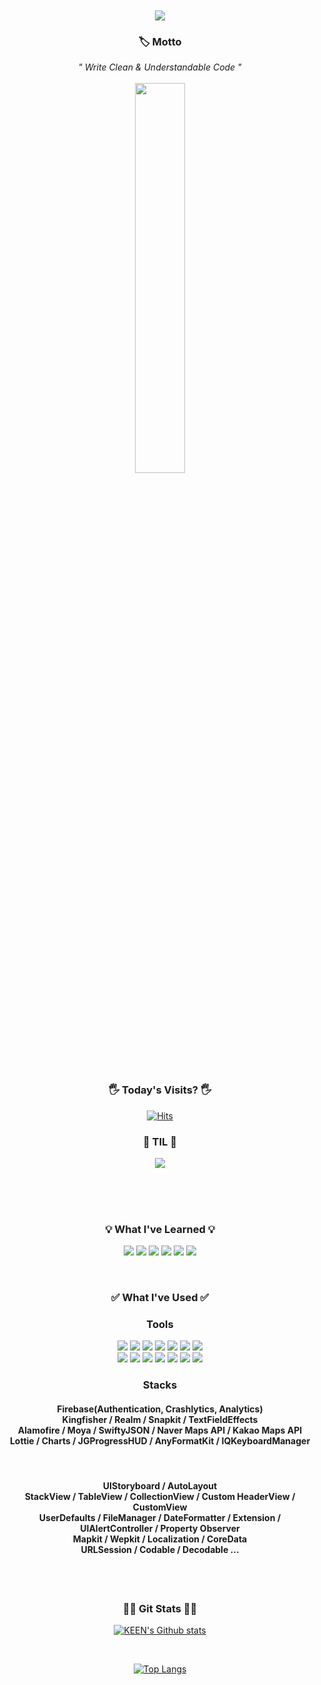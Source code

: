 <div align=center>
 
<br/>
<br/>
 
 <img src="https://capsule-render.vercel.app/api?type=cylinder&color=auto&text=KEEN&fontAlignY=45&fontSize=40&height=150&animation=blinking&desc=iOS Developer&descAlignY=70">
 
<br/>
 
 <h3 align="center"><b> 🏷 Motto </b></h3>
 <i> " Write Clean & Understandable Code " </i>
 
<br/>
<br/>
 
<img width="40%" src="https://user-images.githubusercontent.com/59866819/135971516-3d261331-3c59-40b6-9ba1-44fdac4d73e4.jpeg" />

<br/>
<br/> 
 
<h3 align="center"><b>🖐 Today's Visits? 🖐</b></h3>

[![Hits](https://hits.seeyoufarm.com/api/count/incr/badge.svg?url=https%3A%2F%2Fgithub.com%2Fkeenkim1202%2Fhit-counter&count_bg=%2327B3D3&title_bg=%23FFC29A&icon=&icon_color=%230094CF&title=hits&edge_flat=false)](https://hits.seeyoufarm.com)
  
<h3 align="center"><b>🤔 TIL 🤔</b></h3>

  <a href="https://nareunhagae.tistory.com" target="_blank"><img src="https://img.shields.io/badge/blog-83B81A?style=for-the-badge&logo-bitdefender&logoColor=FFFFFF"/></a>

<br/>
<br/>
<br/>
  
<h3 align="center"><b>💡 What I've Learned 💡</b></h3>

 <a href="" target="_blank"><img src="https://img.shields.io/badge/swift-FA7343?style=for-the-badge&logo=swift&logoColor=FFFFFF"/></a>
  <a href="" target="_blank"><img src="https://img.shields.io/badge/pyhon-3776AB?style=for-the-badge&logo=python&logoColor=FFFFFF"/></a>
  <a href="" target="_blank"><img src="https://img.shields.io/badge/linux-FCC624?style=for-the-badge&logo=linux&logoColor=FFFFFF"/></a> 
  <a href="" target="_blank"><img src="https://img.shields.io/badge/r-276DC3?style=for-the-badge&logo=r&logoColor=FFFFFF"/></a>
  <a href="" target="_blank"><img src="https://img.shields.io/badge/JavaScript-F7DF1E?style=for-the-badge&logo=javascript&logoColor=FFFFFF"/></a>
  <a href="" target="_blank"><img src="https://img.shields.io/badge/flutter-02569B?style=for-the-badge&logo=flutter&logoColor=FFFFFF"/></a> 
  
<br/>
 

<h3 align="center"><b>✅ What I've Used ✅</b></h3>
  
 <h3><b>Tools</b></h3>
  <a href="" target="_blank"><img src="https://img.shields.io/badge/realm-39477F?style=for-the-badge&logo=realm&logoColor=FFFFFF"/></a>
  <a href="" target="_blank"><img src="https://img.shields.io/badge/cocoapods-EE3322?style=for-the-badge&logo=cocoapods&logoColor=FFFFFF"/></a>
  <a href="" target="_blank"><img src="https://img.shields.io/badge/spm-000000?style=for-the-badge&logo=apple&logoColor=FFFFFF"/></a>
  <a href="" target="_blank"><img src="https://img.shields.io/badge/carthage-5586A4?style=for-the-badge&logo=carthage&logoColor=FFFFFF"/></a> 
  <a href="" target="_blank"><img src="https://img.shields.io/badge/firebase-FFCA28?style=for-the-badge&logo=firebase&logoColor=FFFFFF"/></a>
  <a href="" target="_blank"><img src="https://img.shields.io/badge/slack-4A154B?style=for-the-badge&logo=slack&logoColor=FFFFFF"/></a>
  <a href="" target="_blank"><img src="https://img.shields.io/badge/pycharm-000000?style=for-the-badge&logo=pycharm&logoColor=FFFFFF"/></a>
 </br>
  <a href="" target="_blank"><img src="https://img.shields.io/badge/vsc-007ACC?style=for-the-badge&logo=visualstudiocode&logoColor=FFFFFF"/></a> 
  <a href="" target="_blank"><img src="https://img.shields.io/badge/figma-F24E1E?style=for-the-badge&logo=figma&logoColor=FFFFFF"/></a> 
  <a href="" target="_blank"><img src="https://img.shields.io/badge/notion-000000?style=for-the-badge&logo=notion&logoColor=FFFFFF"/></a>
  <a href="" target="_blank"><img src="https://img.shields.io/badge/trello-0052CC?style=for-the-badge&logo=trello&logoColor=FFFFFF"/></a> 
  <a href="" target="_blank"><img src="https://img.shields.io/badge/git-F05032?style=for-the-badge&logo=git&logoColor=FFFFFF"/></a> 
  <a href="" target="_blank"><img src="https://img.shields.io/badge/xcode-147EFB?style=for-the-badge&logo=xcode&logoColor=FFFFFF"/></a> 
  <a href="" target="_blank"><img src="https://img.shields.io/badge/confluence-147EFB?style=for-the-badge&logo=confluence&logoColor=#172B4D"/></a> 
 
 
<br/>
  <h3><b>Stacks</b></h3>
 <h4>
  Firebase(Authentication, Crashlytics, Analytics)  
   <br/>
  Kingfisher / Realm / Snapkit / TextFieldEffects
   <br/>
  Alamofire / Moya / SwiftyJSON / Naver Maps API / Kakao Maps API 
   <br/>
  Lottie / Charts / JGProgressHUD / AnyFormatKit / IQKeyboardManager  
 </h4>
 <br/>

 
  <h4> 
   UIStoryboard / AutoLayout
    <br/>
   StackView / TableView / CollectionView / Custom HeaderView / CustomView
    <br/>
   UserDefaults / FileManager / DateFormatter / Extension / UIAlertController / Property Observer 
    <br/>
   Mapkit / Wepkit / Localization / CoreData
    <br/>
   URLSession / Codable / Decodable
   ...
 </h4>
 <br/>
 <br/>  

 
<h3 align="center"><b>✍🏻 Git Stats ✍🏻</b></h3>

 [![KEEN's Github stats](https://github-readme-stats.vercel.app/api?username=keenkim1202&count_private=true&custom_title=KEEN's&nbsp;status&nbsp;🧞‍♂️&bg_color=45,0094cf,ffe894&title_color=fff&text_color=fff)](https://github.com/anuraghazra/github-readme-stats)
 
 </br>
 
 [![Top Langs](https://github-readme-stats.vercel.app/api/top-langs/?username=keenkim1202&layout=compact&custom_title=My&nbsp;Languages&nbsp;Rank&bg_color=45,0094cf,ffe894&title_color=fff&text_color=fff)](https://github.com/anuraghazra/github-readme-stats)

  
  </div>
  
  
  
